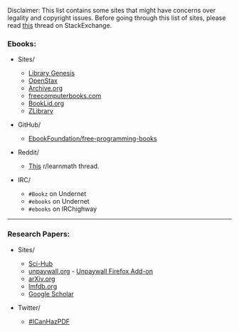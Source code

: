 Disclaimer: This list contains some sites that might have concerns over legality and copyright issues. Before going through this list of sites, please read [this](https://academia.stackexchange.com/questions/112509/legality-of-downloading-books-from-websites-such-as-library-genesis) thread on StackExchange.

### Ebooks:
* Sites/
    * [Library Genesis](http://en.wikipedia.org/wiki/Library_Genesis)
    * [OpenStax](https://openstax.org/)
    * [Archive.org](https://archive.org/)
    * [freecomputerbooks.com](http://freecomputerbooks.com/)
    * [BookLid.org](http://en.booklid.org/)
    * [ZLibrary](https://b-ok.cc/)

* GitHub/
    * [EbookFoundation/free-programming-books](https://github.com/EbookFoundation/free-programming-books)

* Reddit/
    *  [This](https://www.reddit.com/r/learnmath/comments/8p922p/list_of_websites_ebooks_downloads_etc_for_mobile/?utm_source=share&utm_medium=web2x) r/learnmath thread.

* IRC/
    * `#Bookz` on Undernet
    * `#ebooks` on Undernet
    * `#ebooks` on IRChighway

---

### Research Papers:
* Sites/
    * [Sci-Hub](https://en.wikipedia.org/wiki/Sci-Hub)
    * [unpaywall.org](https://unpaywall.org/) - [Unpaywall Firefox Add-on](https://addons.mozilla.org/en-US/firefox/addon/unpaywall/?src=featured)
    * [arXiv.org](https://arxiv.org/)
    * [lmfdb.org](http://www.lmfdb.org/)
    * [Google Scholar](https://scholar.google.com/)

* Twitter/
    * [#ICanHazPDF](https://en.wikipedia.org/wiki/ICanHazPDF)
